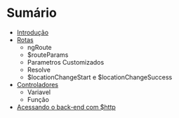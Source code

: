# Sumário

* [Introdução](README.md)
* [Rotas](route.md)
  * ngRoute
  * $routeParams
  * Parametros Customizados
  * Resolve
  * $locationChangeStart e $locationChangeSuccess
* [Controladores](controller.md)
  * Variavel
  * Função
* [Acessando o back-end com $http](http.md)

